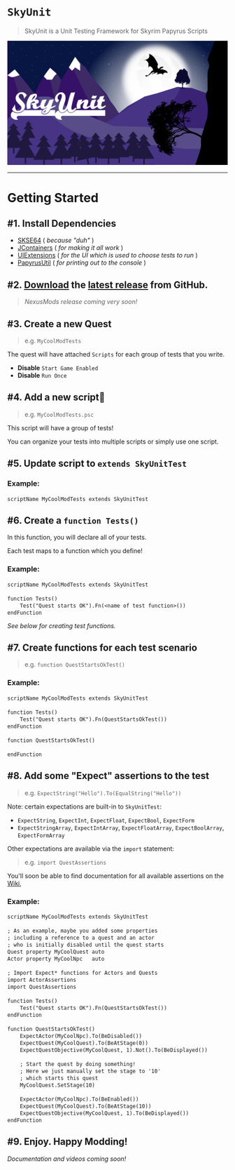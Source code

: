# `SkyUnit`

> SkyUnit is a Unit Testing Framework for Skyrim Papyrus Scripts

![SkyUnit Logo](Images/Logo.jpg)

---

# Getting Started

## #1. Install Dependencies

- [SKSE64][] ( _because "duh"_ )
- [JContainers][] ( _for making it all work_ )
- [UIExtensions][] ( _for the UI which is used to choose tests to run_ )
- [PapyrusUtil][] ( _for printing out to the console_ )

[SKSE64]: https://skse.silverlock.org/
[JContainers]: https://www.nexusmods.com/skyrimspecialedition/mods/16495?tab=files
[PapyrusUtil]: https://www.nexusmods.com/skyrimspecialedition/mods/13048?tab=files
[UIExtensions]: https://www.nexusmods.com/skyrimspecialedition/mods/17561?tab=files

## #2. [Download][latest] the [latest release][latest] from GitHub.

> _NexusMods release coming very soon!_

[latest]: https://github.com/mrowrpurr/SkyUnit/releases/download/v1.0-alpha/SkyUnit.7z

## #3. Create a new Quest

> e.g. `MyCoolModTests`

The quest will have attached `Scripts` for each group of tests that you write.

- **Disable** `Start Game Enabled`
- **Disable** `Run Once`

## #4. Add a new script🧐

> e.g. `MyCoolModTests.psc`

This script will have a group of tests!

You can organize your tests into multiple scripts or simply use one script.

## #5. Update script to `extends SkyUnitTest`

### Example:

```psc
scriptName MyCoolModTests extends SkyUnitTest
```

## #6. Create a `function Tests()`

In this function, you will declare all of your tests.

Each test maps to a function which you define!

### Example:

```psc
scriptName MyCoolModTests extends SkyUnitTest

function Tests()
    Test("Quest starts OK").Fn(<name of test function>())
endFunction
```

_See below for creating test functions._

## #7. Create functions for each test scenario

> e.g. `function QuestStartsOkTest()`

### Example:

```psc
scriptName MyCoolModTests extends SkyUnitTest

function Tests()
    Test("Quest starts OK").Fn(QuestStartsOkTest())
endFunction

function QuestStartsOkTest()

endFunction
```

## #8. Add some "Expect" assertions to the test

> e.g. `ExpectString("Hello").To(EqualString("Hello"))`

Note: certain expectations are built-in to `SkyUnitTest`:
- `ExpectString`, `ExpectInt`, `ExpectFloat`, `ExpectBool`, `ExpectForm`
- `ExpectStringArray`, `ExpectIntArray`, `ExpectFloatArray`, `ExpectBoolArray`, `ExpectFormArray`

Other expectations are available via the `import` statement:

> e.g. `import QuestAssertions`

You'll soon be able to find documentation for all available assertions on the [Wiki][],

### Example:

```psc
scriptName MyCoolModTests extends SkyUnitTest

; As an example, maybe you added some properties
; including a reference to a quest and an actor
; who is initially disabled until the quest starts
Quest property MyCoolQuest auto
Actor property MyCoolNpc   auto

; Import Expect* functions for Actors and Quests
import ActorAssertions
import QuestAssertions

function Tests()
    Test("Quest starts OK").Fn(QuestStartsOkTest())
endFunction

function QuestStartsOkTest()
    ExpectActor(MyCoolNpc).To(BeDisabled())
    ExpectQuest(MyCoolQuest).To(BeAtStage(0))
    ExpectQuestObjective(MyCoolQuest, 1).Not().To(BeDisplayed())

    ; Start the quest by doing something!
    ; Here we just manually set the stage to '10'
    ; which starts this quest
    MyCoolQuest.SetStage(10)

    ExpectActor(MyCoolNpc).To(BeEnabled())
    ExpectQuest(MyCoolQuest).To(BeAtStage(10))
    ExpectQuestObjective(MyCoolQuest, 1).To(BeDisplayed())
endFunction
```

## #9. Enjoy. Happy Modding!

_Documentation and videos coming soon!_

[Wiki]: https://github.com/mrowrpurr/SkyUnit/wiki